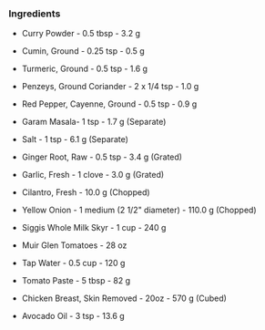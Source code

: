 ### Ingredients

- Curry Powder - 0.5 tbsp - 3.2 g  

- Cumin, Ground - 0.25 tsp - 0.5 g  

- Turmeric, Ground - 0.5 tsp - 1.6 g  

- Penzeys, Ground Coriander - 2 x 1/4 tsp - 1.0 g

- Red Pepper, Cayenne, Ground - 0.5 tsp - 0.9 g

- Garam Masala- 1 tsp - 1.7 g (Separate)

- Salt - 1 tsp - 6.1 g (Separate)

- Ginger Root, Raw - 0.5 tsp - 3.4 g (Grated)

- Garlic, Fresh - 1 clove - 3.0 g (Grated)

- Cilantro, Fresh - 10.0 g (Chopped)

- Yellow Onion - 1 medium (2 1/2" diameter) - 110.0 g (Chopped)

- Siggis Whole Milk Skyr - 1 cup - 240 g  

- Muir Glen Tomatoes - 28 oz

- Tap Water - 0.5 cup - 120 g

- Tomato Paste - 5 tbsp - 82 g

- Chicken Breast, Skin Removed - 20oz - 570 g (Cubed)

- Avocado Oil - 3 tsp - 13.6 g  

